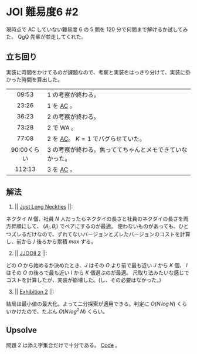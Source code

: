 # JOI 難易度6 #2
現時点で AC していない難易度 6 の 5 問を 120 分で何問まで解けるか試してみた。
QgQ 先輩が並走してくれた。

## 立ち回り
実装に時間をかけてるのが課題なので、考察と実装をはっきり分けて、実装に掛かった時間を算出した。

|   |   |
|:-:|:-|
|  09:53   |  1 の考察が終わる。  |
|  23:26   |  1 を [AC](https://atcoder.jp/contests/joi2020ho/submissions/48662856) 。  |
|  36:23   |  2 の考察が終わる。  |
|  73:28   |  2 で WA 。  |
|  77:08   |  2 を [AC](https://atcoder.jp/contests/joi2020ho/submissions/48663675)。 $K = 1$ でバグらせていた。  |
|  90:00くらい   |  3 の考察が終わる。焦っててちゃんとメモできていなかった。  |
|  112:13  |  3 を [AC](https://atcoder.jp/contests/joig2021-open/submissions/48664047) 。  |

## 解法
1. || [Just Long Neckties](https://atcoder.jp/contests/joi2020ho/tasks/joi2020ho_a) ||:

ネクタイ $N$ 個、社員 $N$ 人だったらネクタイの長さと社員のネクタイの長さを両方昇順にして、 $(A_i, B_i)$ でペアにするのが最適。
使わないものがあっても、ひとつズレるだけなので、ずれてないバージョンとズレたバージョンのコストを計算し、前から / 後ろから累積 $max$ する。

2. || [JJOOII 2](https://atcoder.jp/contests/joi2020ho/tasks/joi2020ho_b) ||:

どの $O$ から始めるか決めたとき、$J$ はその $O$ より前で最も近い $J$ から $K$ 個、 $I$ はその $O$ の後ろで最も近い $I$ から $K$ 個選ぶのが最適。
尺取り法みたいな感じでコストを計算したが、実装が崩壊した。(し、その必要はなかった。)

3. || [Exhibition 2](https://atcoder.jp/contests/joig2021-open/tasks/joig2021_d) ||:

結局は最小値の最大化。よって二分探索が適用できる。判定に $O(N \, log \, N)$ くらいかけたので、たぶん $O(N \, log^2 \, N)$ くらい。

## Upsolve

問題 2 は添え字集合だけで十分である。 [Code](https://atcoder.jp/contests/joi2020ho/submissions/48664360) 。